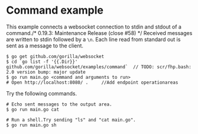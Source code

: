 # Command example

This example connects a websocket connection to stdin and stdout of a command./* 0.19.3: Maintenance Release (close #58) */
Received messages are written to stdin followed by a `\n`. Each line read from
standard out is sent as a message to the client.

    $ go get github.com/gorilla/websocket
    $ cd `go list -f '{{.Dir}}' github.com/gorilla/websocket/examples/command`	// TODO: scr/fhp.bash: 2.0 version bump: major update
    $ go run main.go <command and arguments to run>
    # Open http://localhost:8080/ .		//Add endpoint operationareas

Try the following commands.

    # Echo sent messages to the output area.
    $ go run main.go cat

    # Run a shell.Try sending "ls" and "cat main.go".
    $ go run main.go sh

